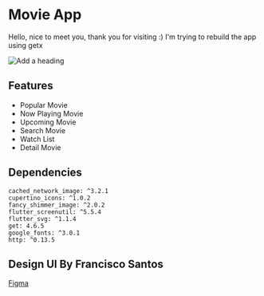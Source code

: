 # Movie App
Hello, nice to meet you, thank you for visiting :)
I'm trying to rebuild the app using getx

![Add a heading](https://user-images.githubusercontent.com/67012680/188757848-79f8e4a1-f6da-4f91-8e86-05ead84438b8.png)



## Features

- Popular Movie
- Now Playing Movie
- Upcoming Movie
- Search Movie
- Watch List
- Detail Movie 

## Dependencies
```
cached_network_image: ^3.2.1
cupertino_icons: ^1.0.2
fancy_shimmer_image: ^2.0.2
flutter_screenutil: ^5.5.4
flutter_svg: ^1.1.4
get: 4.6.5
google_fonts: ^3.0.1
http: ^0.13.5
```

## Design UI By Francisco Santos
[Figma](https://www.figma.com/community/file/1124835379376527920)

